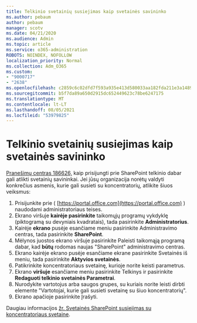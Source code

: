 ```yaml
---
title: Telkinio svetainių susiejimas kaip svetainės savininko
ms.author: pebaum
author: pebaum
manager: scotv
ms.date: 04/21/2020
ms.audience: Admin
ms.topic: article
ms.service: o365-administration
ROBOTS: NOINDEX, NOFOLLOW
localization_priority: Normal
ms.collection: Adm_O365
ms.custom:
- "9000717"
- "2638"
ms.openlocfilehash: c2859c6c02dfd7f593a935e413d580033aa182fda211e3a1489b43fddc067c6c
ms.sourcegitcommit: b5f7da89a650d2915dc652449623c78be6247175
ms.translationtype: MT
ms.contentlocale: lt-LT
ms.lasthandoff: 08/05/2021
ms.locfileid: "53979825"
---
```

# <a name="associate-hub-sites-as-site-owner"></a>Telkinio svetainių susiejimas kaip svetainės savininko

[Pranešimų centras 186626,](https://admin.microsoft.com/Adminportal/Home?source=applauncher#/MessageCenter?id=MC186626) kaip prisijungti prie SharePoint telkinio dabar gali atlikti svetainių savininkai. Jei jūsų organizacija norėtų valdyti konkrečius asmenis, kurie gali susieti su koncentratorių, atlikite šiuos veiksmus: 

1. Prisijunkite prie ( [https://portal.office.com](https://portal.office.com) ) naudodami administratoriaus teises.
2. Ekrano viršuje **kairėje pasirinkite** taikomųjų programų vykdyklę (piktogramą su devyniais kvadratais), tada pasirinkite **Administratorius**.
3. Kairėje **ekrano** pusėje esančiame meniu pasirinkite Administravimo centras, tada pasirinkite **SharePoint**.
4. Mėlynos juostos ekrano viršuje pasirinkite Paleisti taikomąją programą dabar, kad **būtų** rodomas naujas "SharePoint" administravimo centras.
5. Ekrano kairėje ekrano pusėje esančiame  ekrane pasirinkite Svetainės iš meniu, tada pasirinkite **Aktyvios svetainės**.
6. Patikrinkite koncentratoriaus svetainę, kurioje norite keisti parametrus.
7. Ekrano **viršuje** esančiame meniu pasirinkite Telkinys ir pasirinkite **Redaguoti telkinio svetainės Parametrai**.
8. Nurodykite vartotojus arba saugos grupes, su kuriais norite leisti dirbti elemente "Vartotojai, kurie gali susieti svetainę su šiuo koncentratorių".
9. Ekrano  apačioje pasirinkite Įrašyti.

Daugiau informacijos [žr. Svetainės SharePoint susiejimas su koncentratoriaus svetaine](https://support.office.com/article/associate-a-sharepoint-site-with-a-hub-site-ae0009fd-af04-4d3d-917d-88edb43efc05). 